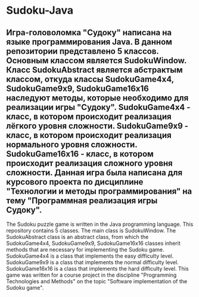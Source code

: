 # Sudoku-Java
Игра-головоломка "Судоку" написана на языке программирования Java.
В данном репозитории представлено 5 классов. Основным классом является SudokuWindow. Класс SudokuAbstract является абстрактым классом, откуда классы SudokuGame4x4, SudokuGame9x9, SudokuGame16x16 наследуют методы, которые необходимо для реализации игры "Судоку". SudokuGame4x4 - класс, в котором происходит реализация лёгкого уровня сложности. SudokuGame9x9 - класс, в котором происходит реализация нормального уровня сложности. SudokuGame16x16 - класс, в котором происходит реализация сложного уровня сложности.
Данная игра была написана для курсового проекта по дисциплине "Технологии и методы программирования" на тему "Программная реализация игры Судоку".
-
The Sudoku puzzle game is written in the Java programming language.
This repository contains 5 classes. The main class is SudokuWindow. The SudokuAbstract class is an abstract class, from which the SudokuGame4x4, SudokuGame9x9, SudokuGame16x16 classes inherit methods that are necessary for implementing the Sudoku game. SudokuGame4x4 is a class that implements the easy difficulty level. SudokuGame9x9 is a class that implements the normal difficulty level. SudokuGame16x16 is a class that implements the hard difficulty level.
This game was written for a course project in the discipline "Programming Technologies and Methods" on the topic "Software implementation of the Sudoku game".
